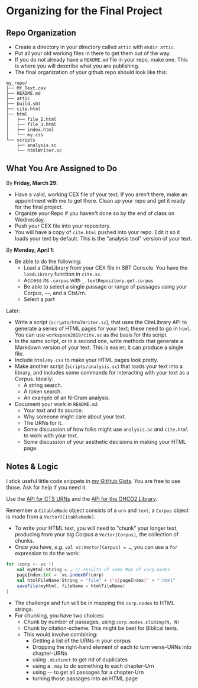 # Organizing for the Final Project

## Repo Organization

- Create a directory in your directory called `attic` with `mkdir attic`.
- Put all your old working files in there to get them out of the way.
- If you do not already have a `README.md` file in your repo, make one. This is where you will describe what you are publishing.
- The final organization of your github repo should look like this:
~~~
my_repo/
├── MY_Text.cex
├── README.md
├── attic
├── build.sbt
├── cite.html
├── html
│   ├── file_2.html
│   ├── file_3.html
│   ├── index.html
│   └── my.css
└── scripts
    ├── analysis.sc
    └── htmlWriter.sc
~~~

## What You Are Assigned to Do


By **Friday, March 29**: 

- Have a valid, working CEX file of your text. If you aren't there, make an appointment with me to get there. Clean up your repo and get it ready for the final project. 
- Organize your Repo if you haven't done so by the end of class on Wednesday.
- Push your CEX file into your repository.
- You will have a copy of `cite.html` pushed into your repo. Edit it so it loads your text by default. This is the "analysis tool" version of your text.

By **Monday, April 1**:

- Be able to do the following:
	- Load a CiteLibrary from your CEX file in SBT Console. You have the `loadLibrary` function in `cite.sc`.
	- Access its `.corpus` with `_.textRepository.get.corpus` 
	- Be able to select a single passage or range of passages using your Corpus, `~~`, and a CtsUrn.
	- Select a part

Later:

- Write a script (`scripts/htmlWriter.sc`), that uses the CiteLibrary API to generate a series of HTML pages for your text; these need to go in `html`. You can use `workspace2019/cite.sc` as the basis for this script.
- In the same script, or in a second one, write methods that generate a Markdown version of your text. This is easier; it can produce a single file.
- Include `html/my.css` to make your HTML pages look pretty.
- Make another script (`scripts/analysis.sc`) that loads your text into a library, and includes some commands for interacting with your text as a Corpus. Ideally:
	- A string search.
	- A token search.
	- An example of an N-Gram analysis.
- Document your work in `README.md`:
	- Your text and its source.
	- Why someone might care about your text.
	- The URNs for it.
	- Some discussion of how folks might use `analysis.sc` and `cite.html` to work with your text.
	- Some discussion of your aesthetic decisions in making your HTML page.

## Notes & Logic

I stick useful little code snippets in [my GitHub Gists](https://gist.github.com/Eumaeus). You are free to use those. Ask for help if you need it.

Use the [API for CTS URNs](http://folio2.furman.edu/xciteAPI/edu/holycross/shot/cite/CtsUrn.html) and the [API for the OHCO2 Library](http://folio2.furman.edu/ohco2Api/edu/holycross/shot/ohco2/index.html).

Remember a `CitableNode` object consists of a `urn` and `text`; a `Corpus` object is made from a `Vector[CitableNode]`.

- To write your HTML text, you will need to "chunk" your longer text, producing from your big Corpus a `Vector[Corpus]`, the collection of chunks.
- Once you have, *e.g.* `val vc:Vector[Corpus] = …`, you can use a `for` expression to do the work:

~~~ scala
for (corp <- vc ){
	val myHtml:String = … // results of some Map of corp.nodes
	pageIndex:Int =  vc.indexOf(corp)
	val htmlFileName:String = "file" + s"${pageIndex}" + ".html"
	saveFile(myHtml, fileName = htmlFileName)
}
~~~

- The challenge and fun will be in mapping the `corp.nodes` to HTML strings.
- For chunking, you have two choices:
	- Chunk by number of passages, using `corp.nodes.sliding(N, N)`
	- Chunk by citation-scheme. This might be best for Biblical texts.
	- This would involve combining:
		- Getting a list of the URNs in your corpus
		- Dropping the right-hand element of each to turn verse-URNs into chapter-URNs
		- using `.distinct` to get rid of duplicates
		- using a `.map` to do something to each chapter-Urn
		- using `~~` to get all passages for a chapter-Urn
		- turning those passages into an HTML page

